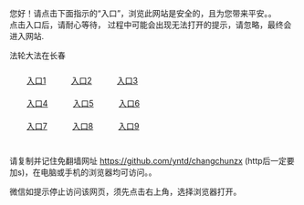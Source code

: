 您好！请点击下面指示的“入口”，浏览此网站是安全的，且为您带来平安。。 <br/>
点击入口后，请耐心等待， 过程中可能会出现无法打开的提示，请忽略，最终会进入网站. </br>

法轮大法在长春<br/>
<div style="padding:10px"><a style="margin:20px" target="_blank" href="https://d3rw8dfjlvh4lf.cloudfront.net/2Qpsp?fxkqww" id="ccLink1" rel="nofollow">入口1</a> <a target="_blank" style="margin:20px" href="https://d2a1juhk1u3eag.cloudfront.net/2Qpsp?voozdn" id="ccLink2" rel="nofollow">入口2</a> <a style="margin:20px" target="_blank" href="https://d3j3uyhitamemh.cloudfront.net/2Qpsp?lzhntewj" id="ccLink3" rel="nofollow">入口3</a></div>

<div style="padding:10px" ><a style="margin:20px" target="_blank" href="https://d3rw8dfjlvh4lf.cloudfront.net/2Qpsp?fxkqww" id="ccLink4" rel="nofollow">入口4</a> <a style="margin:20px" href="https://d2a1juhk1u3eag.cloudfront.net/2Qpsp?voozdn" target="_blank" id="ccLink5" rel="nofollow">入口5</a> <a style="margin:20px" href="https://d3j3uyhitamemh.cloudfront.net/2Qpsp?lzhntewj" target="_blank" id="ccLink6" rel="nofollow">入口6</a></div>

<div style="padding:10px"><a style="margin:20px" target="_blank" href="https://d3rw8dfjlvh4lf.cloudfront.net/2Qpsp?fxkqww" id="ccLink7" rel="nofollow">入口7</a> <a style="margin:20px" href="https://d2a1juhk1u3eag.cloudfront.net/2Qpsp?voozdn" target="_blank" id="ccLink8" rel="nofollow">入口8</a> <a style="margin:20px" target="_blank" href="https://d3j3uyhitamemh.cloudfront.net/2Qpsp?lzhntewj" id="ccLink9" rel="nofollow">入口9</a></div>

<br/>



请复制并记住免翻墙网址 https://github.com/yntd/changchunzx (http后一定要加s)，在电脑或手机的浏览器均可访问。。<br/>

微信如提示停止访问该网页，须先点击右上角，选择浏览器打开。
